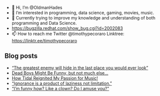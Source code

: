 - 👋 Hi, I’m @OldmanHades
- 👀 I’m interested in programming, data science, gaming, movies, music.
- 🌱 Currently trying to improve my knowledge and understanding of both programming and Data Science.
- https://bugzilla.redhat.com/show_bug.cgi?id=2002083
- 📫 How to reach me Twitter @timothypecoraro
Linktree: https://linktr.ee/timothypecoraro

## Blog posts
<!-- BLOG-POST-LIST:START -->
- [“The greatest enemy will hide in the last place you would ever look”](https://medium.com/@timothypecoraro/the-greatest-enemy-will-hide-in-the-last-place-you-would-ever-look-1ae80d7838d6?source=rss-5097f5c9b801------2)
- [Dead Boys Might Be Funny, but not much else…](https://medium.com/@timothypecoraro/two-ghosts-a-psychic-and-others-0955e521dc47?source=rss-5097f5c9b801------2)
- [How Tidal Reignited My Passion for Music!](https://medium.com/@timothypecoraro/how-tidal-reignited-my-passion-for-music-8aae4ec32058?source=rss-5097f5c9b801------2)
- [“Ignorance is a product of laziness not limitation.”](https://medium.com/@timothypecoraro/ignorance-is-a-product-of-laziness-not-limitation-de97e0ddef97?source=rss-5097f5c9b801------2)
- [“I’m funny how? Like a clown? Do I amuse you?”](https://medium.com/@timothypecoraro/im-funny-how-like-a-clown-do-i-amuse-you-4da2b483d472?source=rss-5097f5c9b801------2)
<!-- BLOG-POST-LIST:END -->
